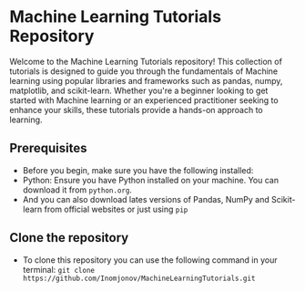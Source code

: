 # Machine Learning Tutorials Repository
Welcome to the Machine Learning Tutorials repository! This collection of tutorials is designed to guide you through the fundamentals of Machine learning using popular libraries and frameworks such as pandas, numpy, matplotlib, and scikit-learn. Whether you're a beginner looking to get started with Machine learning or an experienced practitioner seeking to enhance your skills, these tutorials provide a hands-on approach to learning.

## Prerequisites
 - Before you begin, make sure you have the following installed:
 - Python: Ensure you have Python installed on your machine. You can download it from `python.org`.
 - And you can also download lates versions of Pandas, NumPy and Scikit-learn from official websites or just using `pip`

## Clone the repository
 - To clone this repository you can use the following command in your terminal:
   `git clone https://github.com/Inomjonov/MachineLearningTutorials.git`
